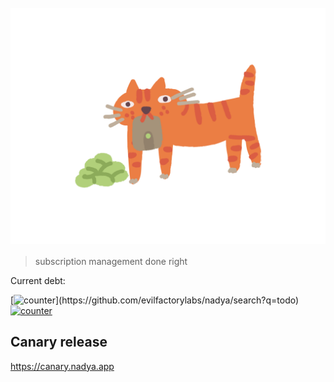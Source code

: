 <h1 align="center">
  <br>
  <img align="center" src="https://raw.githubusercontent.com/evilfactorylabs/nadya/canary/app/src/assets/illustrations/money.png" width="666">
  <br>
</h1>

> subscription management done right

Current debt:

[![counter](https://img.shields.io/badge/dynamic/json.svg?label=TODO&query=%24.total_count&url=https%3A%2F%2Fapi.github.com%2Fsearch%2Fcode%3Fq%3Dtodo%2Bin%3Afile%2Brepo%3Aevilfactorylabs%2Fnadya&color=green")](https://github.com/evilfactorylabs/nadya/search?q=todo) [![counter](https://img.shields.io/badge/dynamic/json.svg?label=FIXME&query=%24.total_count&url=https%3A%2F%2Fapi.github.com%2Fsearch%2Fcode%3Fq%3Dfixme%2Bin%3Afile%2Brepo%3Aevilfactorylabs%2Fnadya&color=orange)](https://github.com/evilfactorylabs/nadya/search?q=fixme)

## Canary release

https://canary.nadya.app
